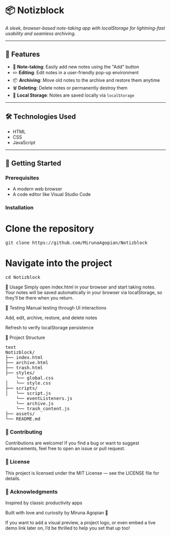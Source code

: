 # 📦 Notizblock

_A sleek, browser-based note-taking app with localStorage for lightning-fast usability and seamless archiving._

---

## 🚀 Features

- 📝 **Note-taking**: Easily add new notes using the "Add" button
- ✏️ **Editing**: Edit notes in a user-friendly pop-up environment
- 📦 **Archiving**: Move old notes to the archive and restore them anytime
- 🗑️ **Deleting**: Delete notes or permanently destroy them
- 💾 **Local Storage**: Notes are saved locally via `localStorage`

---

## 🛠️ Technologies Used

- HTML
- CSS
- JavaScript

---

## 🏁 Getting Started

### Prerequisites
- A modern web browser
- A code editor like Visual Studio Code

### Installation


# Clone the repository
<pre>
git clone https://github.com/MirunaAgopian/Notizblock
</pre>

# Navigate into the project
<pre>
cd Notizblock
</pre>

🔧 Usage
Simply open index.html in your browser and start taking notes. Your notes will be saved automatically in your browser via localStorage, so they’ll be there when you return.

🧪 Testing
Manual testing through UI interactions

Add, edit, archive, restore, and delete notes

Refresh to verify localStorage persistence

📁 Project Structure
<pre>
text
Notizblock/
├── index.html
├── archive.html
├── trash.html
├── styles/
    └── global.css
│   └── style.css
├── scripts/
│   └── script.js
    └── eventListeners.js
    └── archive.js
    └── trash_content.js
├── assets/
└── README.md
</pre>

### 🤝 Contributing
Contributions are welcome! If you find a bug or want to suggest enhancements, feel free to open an issue or pull request.

### 📄 License
This project is licensed under the MIT License — see the LICENSE file for details.

### 🙌 Acknowledgments
Inspired by classic productivity apps

Built with love and curiosity by Miruna Agopian 💙

If you want to add a visual preview, a project logo, or even embed a live demo link later on, I’d be thrilled to help you set that up too!
